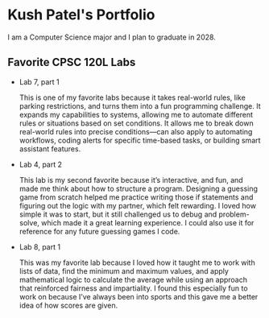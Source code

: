 # Kush Patel's Portfolio 

I am a Computer Science major and I plan to graduate in 2028.

## Favorite CPSC 120L Labs

* Lab 7, part 1

  This is one of my favorite labs because it takes real-world rules, like parking restrictions, and turns them into a fun programming challenge. It expands my capabilities to systems, allowing me to automate different rules or situations based on set conditions. It allows me to break down real-world rules into precise conditions—can also apply to automating workflows, coding alerts for specific time-based tasks, or building smart assistant features.

* Lab 4, part 2

  This lab is my second favorite because it’s interactive, and fun, and made me think about how to structure a program. Designing a guessing game from scratch helped me practice writing those if statements and figuring out the logic with my partner, which felt rewarding. I loved how simple it was to start, but it still challenged us to debug and problem-solve, which made it a great learning experience. I could also use it for reference for any future guessing games I code.  

* Lab 8, part 1

  This was my favorite lab because I loved how it taught me to work with lists of data, find the minimum and maximum values, and apply mathematical logic to calculate the average while using an approach that reinforced fairness and impartiality. I found this especially fun to work on because I’ve always been into sports and this gave me a better idea of how scores are given. 
